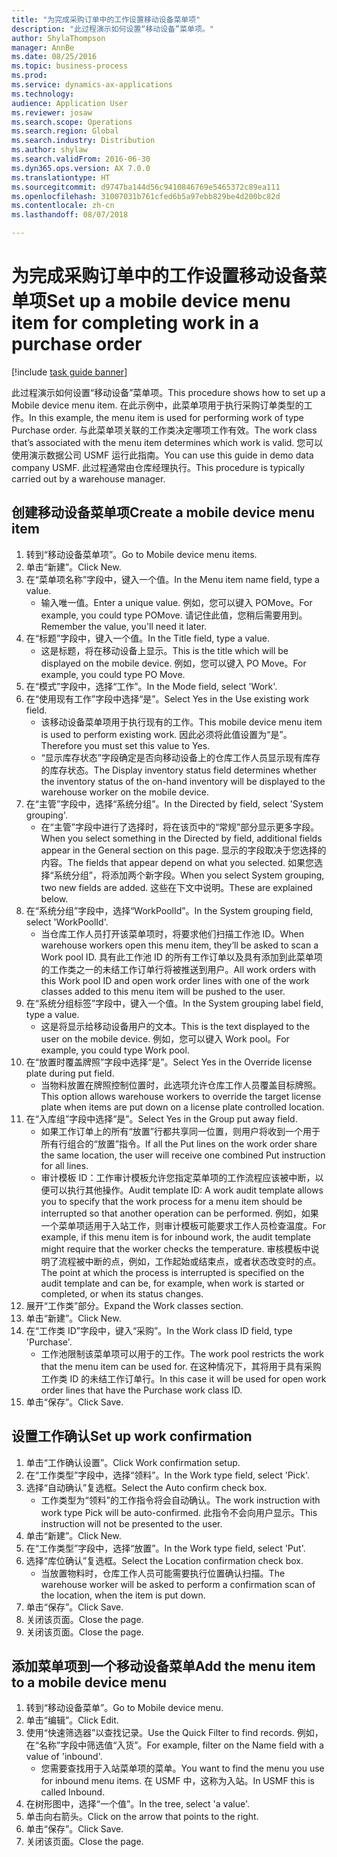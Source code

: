 ```yaml
--- 
title: "为完成采购订单中的工作设置移动设备菜单项"
description: "此过程演示如何设置“移动设备”菜单项。"
author: ShylaThompson
manager: AnnBe
ms.date: 08/25/2016
ms.topic: business-process
ms.prod: 
ms.service: dynamics-ax-applications
ms.technology: 
audience: Application User
ms.reviewer: josaw
ms.search.scope: Operations
ms.search.region: Global
ms.search.industry: Distribution
ms.author: shylaw
ms.search.validFrom: 2016-06-30
ms.dyn365.ops.version: AX 7.0.0
ms.translationtype: HT
ms.sourcegitcommit: d9747ba144d56c9410846769e5465372c89ea111
ms.openlocfilehash: 31007031b761cfed6b5a97ebb829be4d200bc82d
ms.contentlocale: zh-cn
ms.lasthandoff: 08/07/2018

---
```

# <a name="set-up-a-mobile-device-menu-item-for-completing-work-in-a-purchase-order"></a><span data-ttu-id="41db7-103">为完成采购订单中的工作设置移动设备菜单项</span><span class="sxs-lookup"><span data-stu-id="41db7-103">Set up a mobile device menu item for completing work in a purchase order</span></span>

[!include [task guide banner](../../includes/task-guide-banner.md)]

<span data-ttu-id="41db7-104">此过程演示如何设置“移动设备”菜单项。</span><span class="sxs-lookup"><span data-stu-id="41db7-104">This procedure shows how to set up a Mobile device menu item.</span></span> <span data-ttu-id="41db7-105">在此示例中，此菜单项用于执行采购订单类型的工作。</span><span class="sxs-lookup"><span data-stu-id="41db7-105">In this example, the menu item is used for performing work of type Purchase order.</span></span> <span data-ttu-id="41db7-106">与此菜单项关联的工作类决定哪项工作有效。</span><span class="sxs-lookup"><span data-stu-id="41db7-106">The work class that’s associated with the menu item determines which work is valid.</span></span> <span data-ttu-id="41db7-107">您可以使用演示数据公司 USMF 运行此指南。</span><span class="sxs-lookup"><span data-stu-id="41db7-107">You can use this guide in demo data company USMF.</span></span> <span data-ttu-id="41db7-108">此过程通常由仓库经理执行。</span><span class="sxs-lookup"><span data-stu-id="41db7-108">This procedure is typically carried out by a warehouse manager.</span></span>


## <a name="create-a-mobile-device-menu-item"></a><span data-ttu-id="41db7-109">创建移动设备菜单项</span><span class="sxs-lookup"><span data-stu-id="41db7-109">Create a mobile device menu item</span></span>
1. <span data-ttu-id="41db7-110">转到“移动设备菜单项”。</span><span class="sxs-lookup"><span data-stu-id="41db7-110">Go to Mobile device menu items.</span></span>
2. <span data-ttu-id="41db7-111">单击“新建”。</span><span class="sxs-lookup"><span data-stu-id="41db7-111">Click New.</span></span>
3. <span data-ttu-id="41db7-112">在“菜单项名称”字段中，键入一个值。</span><span class="sxs-lookup"><span data-stu-id="41db7-112">In the Menu item name field, type a value.</span></span>
    * <span data-ttu-id="41db7-113">输入唯一值。</span><span class="sxs-lookup"><span data-stu-id="41db7-113">Enter a unique value.</span></span> <span data-ttu-id="41db7-114">例如，您可以键入 POMove。</span><span class="sxs-lookup"><span data-stu-id="41db7-114">For example, you could type POMove.</span></span> <span data-ttu-id="41db7-115">请记住此值，您稍后需要用到。</span><span class="sxs-lookup"><span data-stu-id="41db7-115">Remember the value, you'll need it later.</span></span>  
4. <span data-ttu-id="41db7-116">在“标题”字段中，键入一个值。</span><span class="sxs-lookup"><span data-stu-id="41db7-116">In the Title field, type a value.</span></span>
    * <span data-ttu-id="41db7-117">这是标题，将在移动设备上显示。</span><span class="sxs-lookup"><span data-stu-id="41db7-117">This is the title which will be displayed on the mobile device.</span></span> <span data-ttu-id="41db7-118">例如，您可以键入 PO Move。</span><span class="sxs-lookup"><span data-stu-id="41db7-118">For example, you could type PO Move.</span></span>  
5. <span data-ttu-id="41db7-119">在“模式”字段中，选择“工作”。</span><span class="sxs-lookup"><span data-stu-id="41db7-119">In the Mode field, select 'Work'.</span></span>
6. <span data-ttu-id="41db7-120">在“使用现有工作”字段中选择“是”。</span><span class="sxs-lookup"><span data-stu-id="41db7-120">Select Yes in the Use existing work field.</span></span>
    * <span data-ttu-id="41db7-121">该移动设备菜单项用于执行现有的工作。</span><span class="sxs-lookup"><span data-stu-id="41db7-121">This mobile device menu item is used to perform existing work.</span></span> <span data-ttu-id="41db7-122">因此必须将此值设置为“是”。</span><span class="sxs-lookup"><span data-stu-id="41db7-122">Therefore you must set this value to Yes.</span></span>  
    * <span data-ttu-id="41db7-123">“显示库存状态”字段确定是否向移动设备上的仓库工作人员显示现有库存的库存状态。</span><span class="sxs-lookup"><span data-stu-id="41db7-123">The Display inventory status field determines whether the inventory status of the on-hand inventory will be displayed to the warehouse worker on the mobile device.</span></span>  
7. <span data-ttu-id="41db7-124">在“主管”字段中，选择“系统分组”。</span><span class="sxs-lookup"><span data-stu-id="41db7-124">In the Directed by field, select 'System grouping'.</span></span>
    * <span data-ttu-id="41db7-125">在“主管”字段中进行了选择时，将在该页中的“常规”部分显示更多字段。</span><span class="sxs-lookup"><span data-stu-id="41db7-125">When you select something in the Directed by field, additional fields appear in the General section on this page.</span></span> <span data-ttu-id="41db7-126">显示的字段取决于您选择的内容。</span><span class="sxs-lookup"><span data-stu-id="41db7-126">The fields that appear depend on what you selected.</span></span> <span data-ttu-id="41db7-127">如果您选择“系统分组”，将添加两个新字段。</span><span class="sxs-lookup"><span data-stu-id="41db7-127">When you select System grouping, two new fields are added.</span></span> <span data-ttu-id="41db7-128">这些在下文中说明。</span><span class="sxs-lookup"><span data-stu-id="41db7-128">These are explained below.</span></span>  
8. <span data-ttu-id="41db7-129">在“系统分组”字段中，选择“WorkPoolId”。</span><span class="sxs-lookup"><span data-stu-id="41db7-129">In the System grouping field, select 'WorkPoolId'.</span></span>
    * <span data-ttu-id="41db7-130">当仓库工作人员打开该菜单项时，将要求他们扫描工作池 ID。</span><span class="sxs-lookup"><span data-stu-id="41db7-130">When warehouse workers open this menu item, they’ll be asked to scan a Work pool ID.</span></span> <span data-ttu-id="41db7-131">具有此工作池 ID 的所有工作订单以及具有添加到此菜单项的工作类之一的未结工作订单行将被推送到用户。</span><span class="sxs-lookup"><span data-stu-id="41db7-131">All work orders with this Work pool ID and open work order lines with one of the work classes added to this menu item will be pushed to the user.</span></span>  
9. <span data-ttu-id="41db7-132">在“系统分组标签”字段中，键入一个值。</span><span class="sxs-lookup"><span data-stu-id="41db7-132">In the System grouping label field, type a value.</span></span>
    * <span data-ttu-id="41db7-133">这是将显示给移动设备用户的文本。</span><span class="sxs-lookup"><span data-stu-id="41db7-133">This is the text displayed to the user on the mobile device.</span></span> <span data-ttu-id="41db7-134">例如，您可以键入 Work pool。</span><span class="sxs-lookup"><span data-stu-id="41db7-134">For example, you could type Work pool.</span></span>  
10. <span data-ttu-id="41db7-135">在“放置时覆盖牌照”字段中选择“是”。</span><span class="sxs-lookup"><span data-stu-id="41db7-135">Select Yes in the Override license plate during put field.</span></span>
    * <span data-ttu-id="41db7-136">当物料放置在牌照控制位置时，此选项允许仓库工作人员覆盖目标牌照。</span><span class="sxs-lookup"><span data-stu-id="41db7-136">This option allows warehouse workers to override the target license plate when items are put down on a license plate controlled location.</span></span>  
11. <span data-ttu-id="41db7-137">在“入库组”字段中选择“是”。</span><span class="sxs-lookup"><span data-stu-id="41db7-137">Select Yes in the Group put away field.</span></span>
    * <span data-ttu-id="41db7-138">如果工作订单上的所有“放置”行都共享同一位置，则用户将收到一个用于所有行组合的“放置”指令。</span><span class="sxs-lookup"><span data-stu-id="41db7-138">If all the Put lines on the work order share the same location, the user will receive one combined Put instruction for all lines.</span></span>  
    * <span data-ttu-id="41db7-139">审计模板 ID：工作审计模板允许您指定菜单项的工作流程应该被中断，以便可以执行其他操作。</span><span class="sxs-lookup"><span data-stu-id="41db7-139">Audit template ID: A work audit template allows you to specify that the work process for a menu item should be interrupted so that another operation can be performed.</span></span> <span data-ttu-id="41db7-140">例如，如果一个菜单项适用于入站工作，则审计模板可能要求工作人员检查温度。</span><span class="sxs-lookup"><span data-stu-id="41db7-140">For example, if this menu item is for inbound work, the audit template might require that the worker checks the temperature.</span></span> <span data-ttu-id="41db7-141">审核模板中说明了流程被中断的点，例如，工作起始或结束点，或者状态改变时的点。</span><span class="sxs-lookup"><span data-stu-id="41db7-141">The point at which the process is interrupted is specified on the audit template and can be, for example, when work is started or completed, or when its status changes.</span></span>  
12. <span data-ttu-id="41db7-142">展开“工作类”部分。</span><span class="sxs-lookup"><span data-stu-id="41db7-142">Expand the Work classes section.</span></span>
13. <span data-ttu-id="41db7-143">单击“新建”。</span><span class="sxs-lookup"><span data-stu-id="41db7-143">Click New.</span></span>
14. <span data-ttu-id="41db7-144">在“工作类 ID”字段中，键入“采购”。</span><span class="sxs-lookup"><span data-stu-id="41db7-144">In the Work class ID field, type 'Purchase'.</span></span>
    * <span data-ttu-id="41db7-145">工作池限制该菜单项可以用于的工作。</span><span class="sxs-lookup"><span data-stu-id="41db7-145">The work pool restricts the work that the menu item can be used for.</span></span> <span data-ttu-id="41db7-146">在这种情况下，其将用于具有采购工作类 ID 的未结工作订单行。</span><span class="sxs-lookup"><span data-stu-id="41db7-146">In this case it will be used for open work order lines that have the Purchase work class ID.</span></span>  
15. <span data-ttu-id="41db7-147">单击“保存”。</span><span class="sxs-lookup"><span data-stu-id="41db7-147">Click Save.</span></span>

## <a name="set-up-work-confirmation"></a><span data-ttu-id="41db7-148">设置工作确认</span><span class="sxs-lookup"><span data-stu-id="41db7-148">Set up work confirmation</span></span>
1. <span data-ttu-id="41db7-149">单击“工作确认设置”。</span><span class="sxs-lookup"><span data-stu-id="41db7-149">Click Work confirmation setup.</span></span>
2. <span data-ttu-id="41db7-150">在“工作类型”字段中，选择“领料”。</span><span class="sxs-lookup"><span data-stu-id="41db7-150">In the Work type field, select 'Pick'.</span></span>
3. <span data-ttu-id="41db7-151">选择“自动确认”复选框。</span><span class="sxs-lookup"><span data-stu-id="41db7-151">Select the Auto confirm check box.</span></span>
    * <span data-ttu-id="41db7-152">工作类型为“领料”的工作指令将会自动确认。</span><span class="sxs-lookup"><span data-stu-id="41db7-152">The work instruction with work type Pick will be auto-confirmed.</span></span> <span data-ttu-id="41db7-153">此指令不会向用户显示。</span><span class="sxs-lookup"><span data-stu-id="41db7-153">This instruction will not be presented to the user.</span></span>  
4. <span data-ttu-id="41db7-154">单击“新建”。</span><span class="sxs-lookup"><span data-stu-id="41db7-154">Click New.</span></span>
5. <span data-ttu-id="41db7-155">在“工作类型”字段中，选择“放置”。</span><span class="sxs-lookup"><span data-stu-id="41db7-155">In the Work type field, select 'Put'.</span></span>
6. <span data-ttu-id="41db7-156">选择“库位确认”复选框。</span><span class="sxs-lookup"><span data-stu-id="41db7-156">Select the Location confirmation check box.</span></span>
    * <span data-ttu-id="41db7-157">当放置物料时，仓库工作人员可能需要执行位置确认扫描。</span><span class="sxs-lookup"><span data-stu-id="41db7-157">The warehouse worker will be asked to perform a confirmation scan of the location, when the item is put down.</span></span>  
7. <span data-ttu-id="41db7-158">单击“保存”。</span><span class="sxs-lookup"><span data-stu-id="41db7-158">Click Save.</span></span>
8. <span data-ttu-id="41db7-159">关闭该页面。</span><span class="sxs-lookup"><span data-stu-id="41db7-159">Close the page.</span></span>
9. <span data-ttu-id="41db7-160">关闭该页面。</span><span class="sxs-lookup"><span data-stu-id="41db7-160">Close the page.</span></span>

## <a name="add-the-menu-item-to-a-mobile-device-menu"></a><span data-ttu-id="41db7-161">添加菜单项到一个移动设备菜单</span><span class="sxs-lookup"><span data-stu-id="41db7-161">Add the menu item to a mobile device menu</span></span>
1. <span data-ttu-id="41db7-162">转到“移动设备菜单”。</span><span class="sxs-lookup"><span data-stu-id="41db7-162">Go to Mobile device menu.</span></span>
2. <span data-ttu-id="41db7-163">单击“编辑”。</span><span class="sxs-lookup"><span data-stu-id="41db7-163">Click Edit.</span></span>
3. <span data-ttu-id="41db7-164">使用“快速筛选器”以查找记录。</span><span class="sxs-lookup"><span data-stu-id="41db7-164">Use the Quick Filter to find records.</span></span> <span data-ttu-id="41db7-165">例如，在“名称”字段中筛选值“入货”。</span><span class="sxs-lookup"><span data-stu-id="41db7-165">For example, filter on the Name field with a value of 'inbound'.</span></span>
    * <span data-ttu-id="41db7-166">您需要查找用于入站菜单项的菜单。</span><span class="sxs-lookup"><span data-stu-id="41db7-166">You want to find the menu you use for inbound menu items.</span></span> <span data-ttu-id="41db7-167">在 USMF 中，这称为入站。</span><span class="sxs-lookup"><span data-stu-id="41db7-167">In USMF this is called Inbound.</span></span>  
4. <span data-ttu-id="41db7-168">在树形图中，选择“一个值”。</span><span class="sxs-lookup"><span data-stu-id="41db7-168">In the tree, select 'a value'.</span></span>
5. <span data-ttu-id="41db7-169">单击向右箭头。</span><span class="sxs-lookup"><span data-stu-id="41db7-169">Click on the arrow that points to the right.</span></span>
6. <span data-ttu-id="41db7-170">单击“保存”。</span><span class="sxs-lookup"><span data-stu-id="41db7-170">Click Save.</span></span>
7. <span data-ttu-id="41db7-171">关闭该页面。</span><span class="sxs-lookup"><span data-stu-id="41db7-171">Close the page.</span></span>


